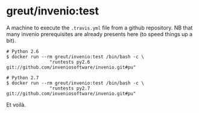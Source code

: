 # greut/invenio:test

A machine to execute the `.travis.yml` file from a github repository. NB that
many invenio prerequisites are already presents here (to speed things up a
bit).

    # Python 2.6
    $ docker run --rm greut/invenio:test /bin/bash -c \
                    "runtests py2.6 git://github.com/inveniosoftware/invenio.git#pu"

    # Python 2.7
    $ docker run --rm greut/invenio:test /bin/bash -c \
                    "runtests py2.7 git://github.com/inveniosoftware/invenio.git#pu"

Et voilà.
